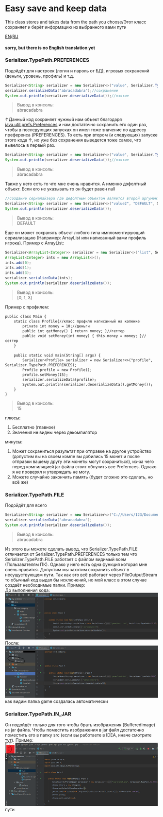 # Easy save and keep data
This class stores and takes data from the path you choose/Этот класс сохраняет и берёт информацию из выбранного вами пути

[EN](#en)/[RU](#ru)  
<a id="en"></a>
#### sorry, but there is no English translation yet
<a id="ru"></a>
### Serializer.TypePath.PREFERENCES
Подойдёт для настроек (логин и пароль от БД), игровых сохранений (деньги, уровень, профиль) и т.д.
~~~java
Serializer<String> serializer = new Serializer<>("value", Serializer.TypePath.PREFERENCES);//создание сериалайзера
serializer.serializeData("abracadabra");//сохранение
System.out.println(serializer.deserializeData());//взятие
~~~
>Вывод в консоль:  
>abracadabra

↑Данный код сохраняет нужный нам объект благодаря [java.util.prefs.Preferences](https://java-course.ru/articles/preferences-api/) и нам достаточно сохранить его один раз, чтобы в последующих запусках он имел тоже значение по адрессу преференса (PREFERENCES). То есть при втором (и следующих) запуске этого кода ↑, но уже без сохранения выведется тоже самое, что вывелось в первый раз.
~~~java
Serializer<String> serializer = new Serializer<>("value", Serializer.TypePath.PREFERENCES);//создание сериалайзера
System.out.println(serializer.deserializeData());//взятие
~~~
>Вывод в консоль:  
>abracadabra


Также у него есть то что мне очень нравится. А именно дэфолтный объект. Если его не указывать то он будет равен null
~~~java
//создание сериалайзера где дефолтным объектом является второй аргумент конструктора 
Serializer<String> serializer = new Serializer<>("value2", "DEFAULT", Serializer.TypePath.PREFERENCES);
System.out.println(serializer.deserializeData());
~~~
>Вывод в консоль:  
>DEFAULT

Ёще он может сохранять объект любого типа импломентирующий сериализацию (Например: ArrayList или написанный вами профиль игрока). Пример с ArrayList:
~~~java
Serializer<ArrayList<Integer>> serializer = new Serializer<>("list", Serializer.TypePath.PREFERENCES);
ArrayList<Integer> ints = new ArrayList<>();
ints.add(0);
ints.add(1);
ints.add(3);
serializer.serializeData(ints);
System.out.println(serializer.deserializeData());
~~~
>Вывод в консоль:  
>[0, 1, 3]

Пример с профилем:
~~~
public class Main {
    static class Profile{//класс профиля написанный на коленке
        private int money = 10;//деньги
        public int getMoney() { return money; }//геттер
        public void setMoney(int money) { this.money = money; }//сеттер
    }
    
    public static void main(String[] args) {
        Serializer<Profile> serializer = new Serializer<>("profile", Serializer.TypePath.PREFERENCES);
        Profile profile = new Profile();
        profile.setMoney(15);
        serializer.serializeData(profile);
        System.out.println(serializer.deserializeData().getMoney());
    }
}
~~~
>Вывод в консоль:  
>15  

плюсы:  
1) Бесплатно (главное)  
2) Значения не видны через декомпилятор  

минусы:  
1) Может сохраниться разультат при отправке на другое устройство (допустим вы на своём компе вы добились 15 монет и после отправки вашему другу эти монеты могут сохраниться), из-за чего перед компиляцией jar файла стоит обнулить все Prefernces. Однако я не проверял и утверждать не могу.  
2) Можете случайно закончить память (будет сложно это сделать, но всё же)

### Serializer.TypePath.FILE  
Подойдёт для всего
~~~java
Serializer<String> serializer = new Serializer<>("C://Users/123/Documents/text.txt", Serializer.TypePath.FILE);
serializer.serializeData("abracadabra");
System.out.println(serializer.deserializeData());
~~~
>Вывод в консоль:  
>abracadabra  

Из этого вы можете сделать вывод, что Serializer.TypePath.FILE отличается от Serializer.TypePath.PREFERENCES только тем что Serializer.TypePath.FILE работает с файлом видимый всем (Пользавателям ПК). Однако у него есть одна функция которая мне очень нравится. Допустим мы захотим сохранить объект в несущуствующем пути. Так как это всё работает через FileOutputStream то обычный код выдал бы исключений, но мой класс в этом случае создаёт необходимые папки. Пример:  
До выполнения кода:  
![до выполнения кода](до.png)  
После:  
![после выполнения кода](после.png)  
как видим папка game создалась автоматически  
### Serializer.TypePath.IN_JAR
Он подойдёт только для того чтобы брать изображения (BufferedImage) из jar файла. Чтобы поместить изображения в jar файл достаточно поместить его в папку src (если вы работаете в IDEA, иначе смотрите [тут](https://coderoad.ru/1096398/%D0%94%D0%BE%D0%B1%D0%B0%D0%B2%D0%B8%D1%82%D1%8C-%D0%B8%D0%B7%D0%BE%D0%B1%D1%80%D0%B0%D0%B6%D0%B5%D0%BD%D0%B8%D0%B5-%D0%B2-JAR-Java)). Пример:  
![in_jar](in_jar.png) пути
